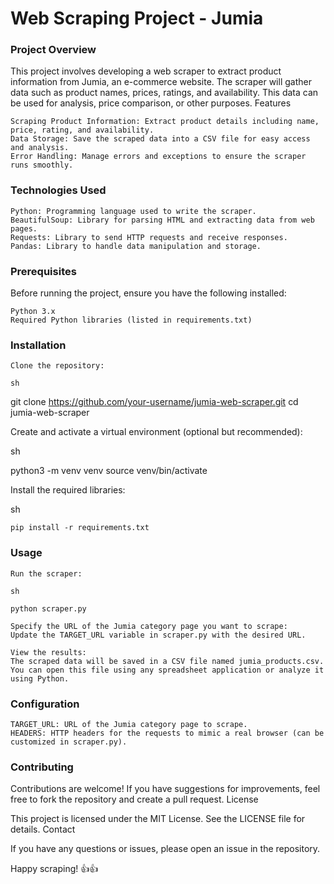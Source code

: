<h1>Web Scraping Project - Jumia</h1>
<h3>Project Overview</h3>

This project involves developing a web scraper to extract product information from Jumia, an e-commerce website. The scraper will gather data such as product names, prices, ratings, and availability. This data can be used for analysis, price comparison, or other purposes.
Features

    Scraping Product Information: Extract product details including name, price, rating, and availability.
    Data Storage: Save the scraped data into a CSV file for easy access and analysis.
    Error Handling: Manage errors and exceptions to ensure the scraper runs smoothly.

<h3>Technologies Used</h3>

    Python: Programming language used to write the scraper.
    BeautifulSoup: Library for parsing HTML and extracting data from web pages.
    Requests: Library to send HTTP requests and receive responses.
    Pandas: Library to handle data manipulation and storage.

<h3>Prerequisites</h3>

Before running the project, ensure you have the following installed:

    Python 3.x
    Required Python libraries (listed in requirements.txt)

<h3>Installation</h3>

    Clone the repository:

    sh

git clone https://github.com/your-username/jumia-web-scraper.git
cd jumia-web-scraper

Create and activate a virtual environment (optional but recommended):

sh

python3 -m venv venv
source venv/bin/activate

Install the required libraries:

sh

    pip install -r requirements.txt
<h3>Usage</h3>

    Run the scraper:

    sh

    python scraper.py

    Specify the URL of the Jumia category page you want to scrape:
    Update the TARGET_URL variable in scraper.py with the desired URL.

    View the results:
    The scraped data will be saved in a CSV file named jumia_products.csv. You can open this file using any spreadsheet application or analyze it using Python.


<h3>Configuration</h3>

    TARGET_URL: URL of the Jumia category page to scrape.
    HEADERS: HTTP headers for the requests to mimic a real browser (can be customized in scraper.py).

<h3>Contributing</h3>

Contributions are welcome! If you have suggestions for improvements, feel free to fork the repository and create a pull request.
License

This project is licensed under the MIT License. See the LICENSE file for details.
Contact

If you have any questions or issues, please open an issue in the repository.

Happy scraping! 👍👍
